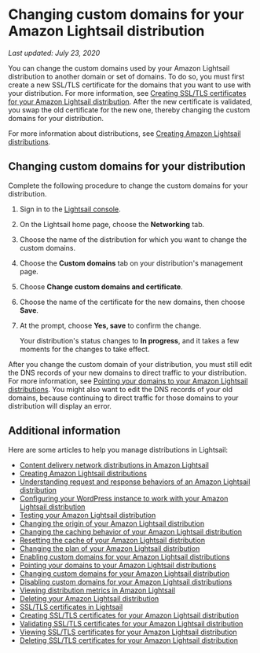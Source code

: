 # Changing custom domains for your Amazon Lightsail distribution<a name="amazon-lightsail-changing-distribution-custom-domains"></a>

 *Last updated: July 23, 2020* 

You can change the custom domains used by your Amazon Lightsail distribution to another domain or set of domains\. To do so, you must first create a new SSL/TLS certificate for the domains that you want to use with your distribution\. For more information, see [Creating SSL/TLS certificates for your Amazon Lightsail distribution](amazon-lightsail-create-a-distribution-certificate.md)\. After the new certificate is validated, you swap the old certificate for the new one, thereby changing the custom domains for your distribution\.

For more information about distributions, see [Creating Amazon Lightsail distributions](amazon-lightsail-creating-content-delivery-network-distribution.md)\.

## Changing custom domains for your distribution<a name="changing-distribution-custom-domains"></a>

Complete the following procedure to change the custom domains for your distribution\.

1. Sign in to the [Lightsail console](https://lightsail.aws.amazon.com/)\.

1. On the Lightsail home page, choose the **Networking** tab\.

1. Choose the name of the distribution for which you want to change the custom domains\.

1. Choose the **Custom domains** tab on your distribution's management page\.

1. Choose **Change custom domains and certificate**\.

1. Choose the name of the certificate for the new domains, then choose **Save**\.

1. At the prompt, choose **Yes, save** to confirm the change\.

   Your distribution's status changes to **In progress**, and it takes a few moments for the changes to take effect\.

After you change the custom domain of your distribution, you must still edit the DNS records of your new domains to direct traffic to your distribution\. For more information, see [Pointing your domains to your Amazon Lightsail distributions](amazon-lightsail-point-domain-to-distribution.md)\. You might also want to edit the DNS records of your old domains, because continuing to direct traffic for those domains to your distribution will display an error\.

## Additional information<a name="changing-distribution-custom-domain-additional-information"></a>

Here are some articles to help you manage distributions in Lightsail:
+ [Content delivery network distributions in Amazon Lightsail](amazon-lightsail-content-delivery-network-distributions.md)
+ [Creating Amazon Lightsail distributions](amazon-lightsail-creating-content-delivery-network-distribution.md)
+ [Understanding request and response behaviors of an Amazon Lightsail distribution](amazon-lightsail-distribution-request-and-response.md)
+ [Configuring your WordPress instance to work with your Amazon Lightsail distribution](amazon-lightsail-editing-wp-config-for-distribution.md)
+ [Testing your Amazon Lightsail distribution](amazon-lightsail-testing-distribution.md)
+ [Changing the origin of your Amazon Lightsail distribution](amazon-lightsail-changing-distribution-origin.md)
+ [Changing the caching behavior of your Amazon Lightsail distribution](amazon-lightsail-changing-default-cache-behavior.md)
+ [Resetting the cache of your Amazon Lightsail distribution](amazon-lightsail-resetting-distribution-cache.md)
+ [Changing the plan of your Amazon Lightsail distribution](amazon-lighstail-changing-distribution-plan.md)
+ [Enabling custom domains for your Amazon Lightsail distributions](amazon-lightsail-enabling-distribution-custom-domains.md)
+ [Pointing your domains to your Amazon Lightsail distributions](amazon-lightsail-point-domain-to-distribution.md)
+ [Changing custom domains for your Amazon Lightsail distribution](#amazon-lightsail-changing-distribution-custom-domains)
+ [Disabling custom domains for your Amazon Lightsail distributions](amazon-lightsail-disabling-distribution-custom-domains.md)
+ [Viewing distribution metrics in Amazon Lightsail](amazon-lightsail-viewing-distribution-health-metrics.md)
+ [Deleting your Amazon Lightsail distribution](amazon-lightsail-deleting-distribution.md)
+ [SSL/TLS certificates in Lightsail](understanding-tls-ssl-certificates-in-lightsail-https.md)
+ [Creating SSL/TLS certificates for your Amazon Lightsail distribution](amazon-lightsail-create-a-distribution-certificate.md)
+ [Validating SSL/TLS certificates for your Amazon Lightsail distribution](amazon-lightsail-validating-a-distribution-certificate.md)
+ [Viewing SSL/TLS certificates for your Amazon Lightsail distribution](amazon-lightsail-viewing-distribution-certificates.md)
+ [Deleting SSL/TLS certificates for your Amazon Lightsail distribution](amazon-lightsail-deleting-distribution-certificates.md)